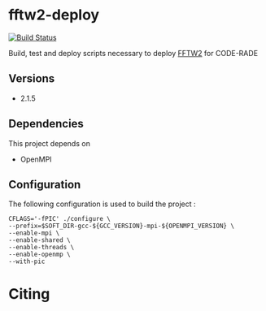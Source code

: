 # fftw2-deploy

[![Build Status](https://ci.sagrid.ac.za/buildStatus/icon?job=fftw2-deploy)](https://ci.sagrid.ac.za/job/fftw2-deploy)

Build, test and deploy scripts necessary to deploy [FFTW2](http://www.fftw.org) for CODE-RADE

## Versions

  * 2.1.5

## Dependencies

This project depends on

  * OpenMPI

## Configuration

The following configuration is used to build the project :

```
CFLAGS='-fPIC' ./configure \
--prefix=$SOFT_DIR-gcc-${GCC_VERSION}-mpi-${OPENMPI_VERSION} \
--enable-mpi \
--enable-shared \
--enable-threads \
--enable-openmp \
--with-pic

```

# Citing
